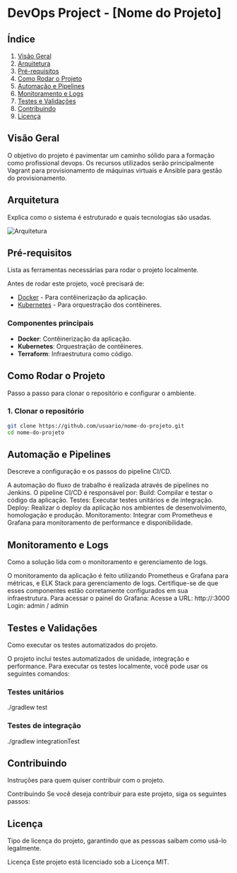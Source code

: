 # DevOps Project - [Nome do Projeto]

## Índice

1. [Visão Geral](#visão-geral)
2. [Arquitetura](#arquitetura)
3. [Pré-requisitos](#pré-requisitos)
4. [Como Rodar o Projeto](#como-rodar-o-projeto)
5. [Automação e Pipelines](#automação-e-pipelines)
6. [Monitoramento e Logs](#monitoramento-e-logs)
7. [Testes e Validações](#testes-e-validações)
8. [Contribuindo](#contribuindo)
9. [Licença](#licença)

## Visão Geral 
O objetivo do projeto é pavimentar um caminho sólido para a formação como profissional devops.
Os recursos utilizados serão principalmente Vagrant para provisionamento de máquinas virtuais e Ansible para gestão do provisionamento.

## Arquitetura 
Explica como o sistema é estruturado e quais tecnologias são usadas.

![Arquitetura](imagens/arquitetura.png)

## Pré-requisitos
Lista as ferramentas necessárias para rodar o projeto localmente.

Antes de rodar este projeto, você precisará de:
- [Docker](https://www.docker.com/) - Para contêinerização da aplicação.
- [Kubernetes](https://kubernetes.io/) - Para orquestração dos contêineres.

### Componentes principais

- **Docker**: Contêinerização da aplicação.
- **Kubernetes**: Orquestração de contêineres.
- **Terraform**: Infraestrutura como código.

## Como Rodar o Projeto
Passo a passo para clonar o repositório e configurar o ambiente.

### 1. Clonar o repositório
```bash
git clone https://github.com/usuario/nome-do-projeto.git
cd nome-do-projeto
```

## Automação e Pipelines
Descreve a configuração e os passos do pipeline CI/CD.

A automação do fluxo de trabalho é realizada através de pipelines no Jenkins. O pipeline CI/CD é responsável por:
Build: Compilar e testar o código da aplicação.
Testes: Executar testes unitários e de integração.
Deploy: Realizar o deploy da aplicação nos ambientes de desenvolvimento, homologação e produção.
Monitoramento: Integrar com Prometheus e Grafana para monitoramento de performance e disponibilidade.

## Monitoramento e Logs
Como a solução lida com o monitoramento e gerenciamento de logs.

O monitoramento da aplicação é feito utilizando Prometheus e Grafana para métricas, e ELK Stack para gerenciamento de logs. Certifique-se de que esses componentes estão corretamente configurados em sua infraestrutura.
Para acessar o painel do Grafana:
Acesse a URL: http://<IP-do-servidor>:3000
Login: admin / admin

## Testes e Validações
Como executar os testes automatizados do projeto.

O projeto inclui testes automatizados de unidade, integração e performance. Para executar os testes localmente, você pode usar os seguintes comandos:

### Testes unitários
./gradlew test

### Testes de integração
./gradlew integrationTest

## Contribuindo
Instruções para quem quiser contribuir com o projeto.

Contribuindo
Se você deseja contribuir para este projeto, siga os seguintes passos:

## Licença
Tipo de licença do projeto, garantindo que as pessoas saibam como usá-lo legalmente.

Licença
Este projeto está licenciado sob a Licença MIT.
